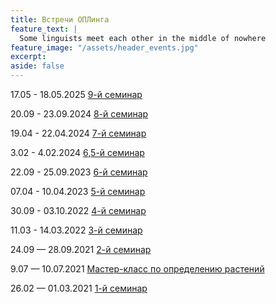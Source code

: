 ```yaml
---
title: Встречи ОПЛинга
feature_text: |
  Some linguists meet each other in the middle of nowhere
feature_image: "/assets/header_events.jpg"
excerpt: 
aside: false
---
```

17.05 - 18.05.2025 [9-й семинар](/seminar9/ "9-й семинар")

20.09 - 23.09.2024 [8-й семинар](/seminar8/ "8-й семинар")

19.04 - 22.04.2024 [7-й семинар](/seminar7/ "7-й семинар")

3.02 - 4.02.2024 [6,5-й семинар](/seminar6_5/ "6,5-й семинар")

22.09 - 25.09.2023 [6-й семинар](/seminar6/ "6-й семинар")

07.04 - 10.04.2023 [5-й семинар](/seminar5/ "5-й семинар")

30.09 - 03.10.2022 [4-й семинар](/fourth_seminar/)

11.03 - 14.03.2022 [З-й семинар](/third_seminar/)

24.09 — 28.09.2021 [2-й семинар](/seminar2/ "2-й семинар")

9.07 — 10.07.2021 [Мастер-класс по определению растений](/master_class/)

26.02 — 01.03.2021 [1-й семинар](/first_seminar/ "1-й семинар")

